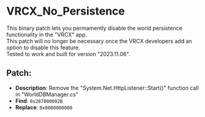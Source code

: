 # VRCX_No_Persistence
This binary patch lets you permamently disable the world persistence functionality in the "VRCX" app.  
This patch will no longer be necessary once the VRCX developers add an option to disable this feature.  
Tested to work and built for version "2023.11.06".  

## Patch:
- __Description__: Remove the "System.Net.HttpListener::Start()" function call in "WorldDBManager.cs"  
- __Find__:		`0x287000002B`  
- __Replace__:	`0x0000000000`  
